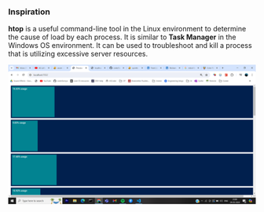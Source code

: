 ### Inspiration
__htop__ is a useful command-line tool in the Linux environment to determine the cause of load by each process. It is similar to __Task Manager__ in the Windows OS environment. It can be used to troubleshoot and kill a process that is utilizing excessive server resources.

![Image](./static/demo.png)
